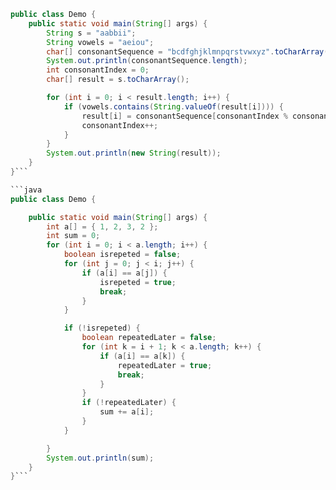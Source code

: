 ``` java
public class Demo {
    public static void main(String[] args) {
        String s = "aabbii";
        String vowels = "aeiou";
        char[] consonantSequence = "bcdfghjklmnpqrstvwxyz".toCharArray();
        System.out.println(consonantSequence.length);
        int consonantIndex = 0;
        char[] result = s.toCharArray();

        for (int i = 0; i < result.length; i++) {
            if (vowels.contains(String.valueOf(result[i]))) {
                result[i] = consonantSequence[consonantIndex % consonantSequence.length];
                consonantIndex++;
            }
        }
        System.out.println(new String(result));
    }
}```

```java 
public class Demo {

    public static void main(String[] args) {
        int a[] = { 1, 2, 3, 2 };
        int sum = 0;
        for (int i = 0; i < a.length; i++) {
            boolean isrepeted = false;
            for (int j = 0; j < i; j++) {
                if (a[i] == a[j]) {
                    isrepeted = true;
                    break;
                }
            }

            if (!isrepeted) {
                boolean repeatedLater = false;
                for (int k = i + 1; k < a.length; k++) {
                    if (a[i] == a[k]) {
                        repeatedLater = true;
                        break;
                    }
                }
                if (!repeatedLater) {
                    sum += a[i];
                }
            }

        }
        System.out.println(sum);
    }
}```